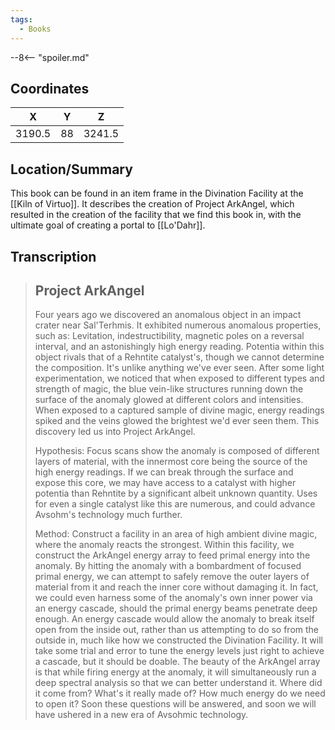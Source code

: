 ```yaml
---
tags:
  - Books
---
```


--8<-- "spoiler.md"

## Coordinates
| **X**  | **Y** | **Z**  |
| :----: | :---: | :----: |
| 3190.5 |  88   | 3241.5 |

## Location/Summary
This book can be found in an item frame in the Divination Facility at the [[Kiln of Virtuo]]. It describes the creation of Project ArkAngel, which resulted in the creation of the facility that we find this book in, with the ultimate goal of creating a portal to [[Lo'Dahr]].

## Transcription
> Project ArkAngel
> -------------------
> Four years ago we discovered an anomalous object in an impact crater near Sal'Terhmis. It exhibited numerous anomalous properties, such as: Levitation, indestructibility, magnetic poles on a reversal interval, and an astonishingly high energy reading. Potentia within this object rivals that of a Rehntite catalyst's, though we cannot determine the composition. It's unlike anything we've ever seen. After some light experimentation, we noticed that when exposed to different types and strength of magic, the blue vein-like structures running down the surface of the anomaly glowed at different colors and intensities. When exposed to a captured sample of divine magic, energy readings spiked and the veins glowed the brightest we'd ever seen them. This discovery led us into Project ArkAngel.
>
> Hypothesis: Focus scans show the anomaly is composed of different layers of material, with the innermost core being the source of the high energy readings. If we can break through the surface and expose this core, we may have access to a catalyst with higher potentia than Rehntite by a significant albeit unknown quantity. Uses for even a single catalyst like this are numerous, and could advance Avsohm's technology much further.
>
> Method: Construct a facility in an area of high ambient divine magic, where the anomaly reacts the strongest. Within this facility, we construct the ArkAngel energy array to feed primal energy into the anomaly. By hitting the anomaly with a bombardment of focused primal energy, we can attempt to safely remove the outer layers of material from it and reach the inner core without damaging it. In fact, we could even harness some of the anomaly's own inner power via an energy cascade, should the primal energy beams penetrate deep enough. An energy cascade would allow the anomaly to break itself open from the inside out, rather than us attempting to do so from the outside in, much like how we constructed the Divination Facility. It will take some trial and error to tune the energy levels just right to achieve a cascade, but it should be doable. The beauty of the ArkAngel array is that while firing energy at the anomaly, it will simultaneously run a deep spectral analysis so that we can better understand it. Where did it come from? What's it really made of? How much energy do we need to open it? Soon these questions will be answered, and soon we will have ushered in a new era of Avsohmic technology.

